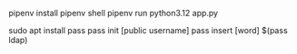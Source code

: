 pipenv install
pipenv shell
pipenv run python3.12 app.py 



sudo apt install pass
pass init [public username]
pass insert [word]
$(pass ldap)
